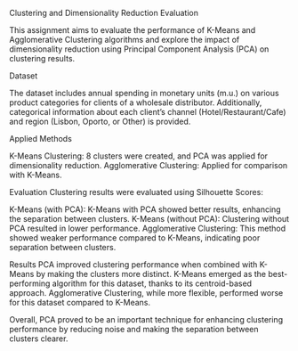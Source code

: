 Clustering and Dimensionality Reduction Evaluation

This assignment aims to evaluate the performance of K-Means and Agglomerative Clustering algorithms and explore the impact of dimensionality reduction using Principal Component Analysis (PCA) on clustering results.

Dataset

The dataset includes annual spending in monetary units (m.u.) on various product categories for clients of a wholesale distributor. Additionally, categorical information about each client’s channel (Hotel/Restaurant/Cafe) and region (Lisbon, Oporto, or Other) is provided.

Applied Methods

K-Means Clustering: 8 clusters were created, and PCA was applied for dimensionality reduction.
Agglomerative Clustering: Applied for comparison with K-Means.

Evaluation
Clustering results were evaluated using Silhouette Scores:

K-Means (with PCA): K-Means with PCA showed better results, enhancing the separation between clusters.
K-Means (without PCA): Clustering without PCA resulted in lower performance.
Agglomerative Clustering: This method showed weaker performance compared to K-Means, indicating poor separation between clusters.

Results
PCA improved clustering performance when combined with K-Means by making the clusters more distinct.
K-Means emerged as the best-performing algorithm for this dataset, thanks to its centroid-based approach.
Agglomerative Clustering, while more flexible, performed worse for this dataset compared to K-Means.

Overall, PCA proved to be an important technique for enhancing clustering performance by reducing noise and making the separation between clusters clearer.













